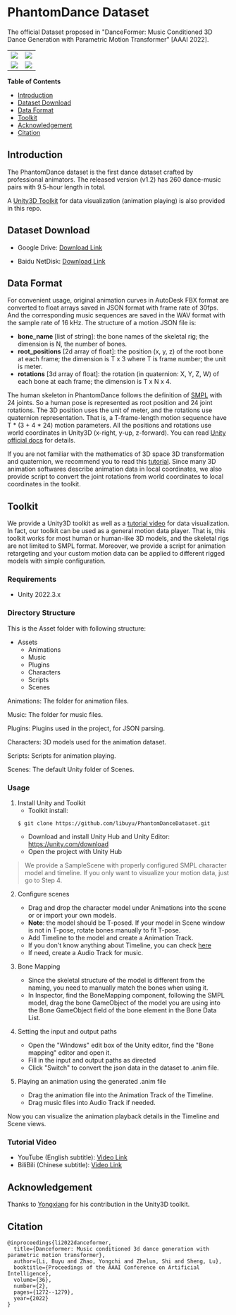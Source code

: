 # PhantomDance Dataset

The official Dataset proposed in "DanceFormer: Music Conditioned 3D Dance Generation with Parametric Motion Transformer” [AAAI 2022]. 

<table class="center">
<tr>
  <td><img src="https://raw.githubusercontent.com/libuyu/libuyu.github.io/master/files/ChineseClassic.gif"></td>
  <td><img src="https://raw.githubusercontent.com/libuyu/libuyu.github.io/master/files/Otaku.gif"></td>
</tr>
<tr>
  <td><img src="https://raw.githubusercontent.com/libuyu/libuyu.github.io/master/files/Jazz.gif"></td>
  <td><img src="https://raw.githubusercontent.com/libuyu/libuyu.github.io/master/files/HipHop.gif"></td>
</tr>
</table>

**Table of Contents**
- [Introduction](#introduction)
- [Dataset Download](#dataset-download)
- [Data Format](#data-format)
- [Toolkit](#toolkit)
- [Acknowledgement](#acknowledgement)
- [Citation](#citation)

## Introduction
The PhantomDance dataset is the first dance dataset crafted by professional animators. The released version (v1.2) has 260 dance-music pairs with 9.5-hour length in total.

A [Unity3D Toolkit](#toolkit) for data visualization (animation playing) is also provided in this repo.

## Dataset Download

- Google Drive: [Download Link](https://drive.google.com/file/d/1cDLsniPSXDSkuXPXosf6A8ybglz6adH8/view?usp=sharing)

- Baidu NetDisk: [Download Link](https://pan.baidu.com/s/1eXRlvSQkJn7-fhLHnzEVPQ?pwd=44d2)


## Data Format
For convenient usage, original animation curves in AutoDesk FBX format are converted to float arrays saved in JSON format with frame rate of 30fps. And the corresponding music sequences are saved in the WAV format with the sample rate of 16 kHz. The structure of a motion JSON file is:
- **bone_name** [list of string]: the bone names of the skeletal rig; the dimension is N, the number of bones.
- **root_positions** [2d array of float]: the position (x, y, z) of the root bone at each frame; the dimension is T x 3 where T is frame number; the unit is meter.
- **rotations** [3d array of float]: the rotation (in quaternion: X, Y, Z, W) of each bone at each frame; the dimension is T x N x 4.

The human skeleton in PhantomDance follows the definition of [SMPL](https://smpl.is.tue.mpg.de/) with 24 joints. So a human pose is represented as root position and 24 joint rotations. The 3D position uses the unit of meter, and the rotations use quaternion representation. That is, a T-frame-length motion sequence have T * (3 + 4 * 24) motion parameters. All the positions and rotations use world coordinates in Unity3D (x-right, y-up, z-forward). You can read [Unity official docs](https://docs.unity3d.com/Manual/QuaternionAndEulerRotationsInUnity.html) for details.

If you are not familiar with the mathematics of 3D space 3D transformation and quaternion, we recommend you to read this [tutorial](http://web.mit.edu/2.998/www/QuaternionReport1.pdf). Since many 3D animation softwares describe animation data in local coordinates, we also provide script to convert the joint rotations from world coordinates to local coordinates in the toolkit.


## Toolkit

We provide a Unity3D toolkit as well as a [tutorial video](#tutorial-video) for data visualization. In fact, our toolkit can be used as a general motion data player. That is, this toolkit works for most human or human-like 3D models, and the skeletal rigs are not limited to SMPL format. Moreover, we provide a script for animation retargeting and your custom motion data can be applied to different rigged models with simple configuration.

### Requirements
- Unity 2022.3.x

### Directory Structure

This is the Asset folder with following structure:

- Assets
  - Animations
  - Music
  - Plugins
  - Characters
  - Scripts
  - Scenes

Animations: The folder for animation files.

Music: The folder for music files.

Plugins: Plugins used in the project, for JSON parsing.

Characters: 3D models used for the animation dataset.

Scripts: Scripts for animation playing.

Scenes: The default Unity folder of Scenes.

### Usage

1. Install Unity and Toolkit
   - Toolkit install: 
   ```
   $ git clone https://github.com/libuyu/PhantomDanceDataset.git
   ```
   - Download and install Unity Hub and Unity Editor: https://unity.com/download
   - Open the project with Unity Hub

> We provide a SampleScene with properly configured SMPL character model and timeline. If you only want to visualize your motion data, just go to Step 4.

2. Configure scenes
   - Drag and drop the character model under Animations into the scene or or import your own models.
   - **Note**: the model should be T-posed. If your model in Scene window is not in T-pose, rotate bones manually to fit T-pose.
   - Add Timeline to the model and create a Animation Track.
   - If you don't know anything about Timeline, you can check [here](https://docs.unity3d.com/2021.3/Documentation/Manual/com.unity.timeline.html)
   - If need, create a Audio Track for music.

3. Bone Mapping
   - Since the skeletal structure of the model is different from the naming, you need to manually match the bones when using it.
   - In Inspector, find the BoneMapping component, following the SMPL model, drag the bone GameObject of the model you are using into the Bone GameObject field of the bone element in the Bone Data List.

4. Setting the input and output paths
   - Open the "Windows" edit box of the Unity editor, find the "Bone mapping" editor and open it.
   - Fill in the input and output paths as directed
   - Click "Switch" to convert the json data in the dataset to .anim file.

5. Playing an animation using the generated .anim file
   - Drag the animation file into the Animation Track of the Timeline.
   - Drag music files into Audio Track if needed.

Now you can visualize the animation playback details in the Timeline and Scene views.

### Tutorial Video

- YouTube (English subtitle): [Video Link]()
- BiliBili (Chinese subtitle): [Video Link]()


## Acknowledgement
Thanks to [Yongxiang](https://github.com/Qedsama) for his contribution in the Unity3D toolkit.

## Citation
```
@inproceedings{li2022danceformer,
  title={Danceformer: Music conditioned 3d dance generation with parametric motion transformer},
  author={Li, Buyu and Zhao, Yongchi and Zhelun, Shi and Sheng, Lu},
  booktitle={Proceedings of the AAAI Conference on Artificial Intelligence},
  volume={36},
  number={2},
  pages={1272--1279},
  year={2022}
}
```
